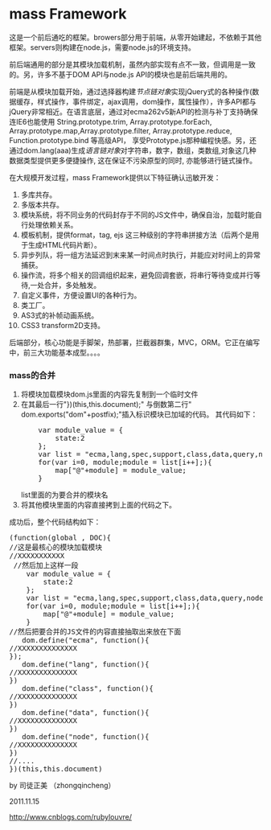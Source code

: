 mass Framework
==================
<p>这是一个前后通吃的框架。browers部分用于前端，从零开始建起，不依赖于其他框架。servers则构建在node.js，需要node.js的环境支持。<p>
<p>前后端通用的部分是其模块加载机制，虽然内部实现有点不一致，但调用是一致的。另，许多不基于DOM API与node.js API的模块也是前后端共用的。</p>
<p>前端是从模块加载开始，通过选择器构建<em>节点链对象</em>实现jQuery式的各种操作(数据缓存，样式操作，事件绑定，ajax调用，dom操作，属性操作），许多API都与jQuery非常相近。在语言底层，通过对ecma262v5新API的检测与补丁支持确保连IE6也能使用 String.prototype.trim, Array.prototype.forEach, Array.prototype.map,Array.prototype.filter, Array.prototype.reduce, Function.prototype.bind 等高级API， 享受Prototype.js那种编程快感。另，还通过dom.lang(aaa)生成<em>语言链对象</em>对字符串，数字，数组，类数组,对象这几种数据类型提供更多便捷操作, 这在保证不污染原型的同时, 亦能够进行链式操作。</p>
<p>在大规模开发过程，mass Framework提供以下特征确认迅敏开发：</p>
<ol>
<li>多库共存。</li>
<li>多版本共存。</li>
<li>模块系统，将不同业务的代码封存于不同的JS文件中，确保自治，加载时能自行处理依赖关系。</li>
<li>模板机制，提供format，tag, ejs 这三种级别的字符串拼接方法（后两个是用于生成HTML代码片断）。</li>
<li>异步列队，将一组方法延迟到末来某一时间点时执行，并能应对时间上的异常捕获。</li>
<li>操作流，将多个相关的回调组织起来，避免回调套嵌，将串行等待变成并行等待,一处合并，多处触发。</li>
<li>自定义事件，方便设置UI的各种行为。</li>
<li>类工厂。</li>
<li>AS3式的补帧动画系统。</li>
<li>CSS3 transform2D支持。</li>
</ol>
<p>后端部分，核心功能是手脚架，热部署，拦截器群集，MVC，ORM。它正在编写中，前三大功能基本成型。。。。</p>
<h3>mass的合并</h3>
<ol>
<li>将模块加载模块dom.js里面的内容先复制到一个临时文件</li>
<li>在其最后一行"})(this,this.document);" 与倒数第二行" dom.exports("dom"+postfix);"插入标识模块已加域的代码。
其代码如下：<br/>
<pre>
    var module_value = {
        state:2
    };
    var list = "ecma,lang,spec,support,class,data,query,node,css_ie,css,dispatcher,event,attr,fx,ajax".match(dom.rword);
    for(var i=0, module;module = list[i++];){
        map["@"+module] = module_value;
    }
</pre>
list里面的为要合并的模块名
</li>
<li>将其他模块里面的内容直接拷到上面的代码之下。</li>
</ol>
<p>成功后，整个代码结构如下：</p>
<pre>
(function(global , DOC){
//这是最核心的模块加载模块
//XXXXXXXXXXX
 //然后加上这样一段
    var module_value = {
        state:2
    };
    var list = "ecma,lang,spec,support,class,data,query,node,css_ie,css,dispatcher,event,attr,fx,ajax".match(dom.rword);
    for(var i=0, module;module = list[i++];){
        map["@"+module] = module_value;
    }
//然后把要合并的JS文件的内容直接抽取出来放在下面
   dom.define("ecma", function(){
//XXXXXXXXXXXXXX
});
   dom.define("lang", function(){
//XXXXXXXXXXXXXX
})
   dom.define("class", function(){
//XXXXXXXXXXXXXX
})
   dom.define("data", function(){
//XXXXXXXXXXXXXX
})
   dom.define("node", function(){
//XXXXXXXXXXXXXX
})
//....
})(this,this.document)
</pre>
<p>by 司徒正美 （zhongqincheng）</p>
<p>2011.11.15</p>
 <a href="http://www.cnblogs.com/rubylouvre/">http://www.cnblogs.com/rubylouvre/</a>
